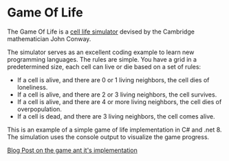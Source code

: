 # Game Of Life

The Game Of Life is a [cell life simulator](https://en.wikipedia.org/wiki/Conway%27s_Game_of_Life) devised by the Cambridge mathematician John Conway.

The simulator serves as an excellent coding example to learn new programming languages. The rules are simple. You have a grid in a predetermined size, each cell can live or die based on a set of rules:

- If a cell is alive, and there are 0 or 1 living neighbors, the cell dies of loneliness.
- If a cell is alive, and there are 2 or 3 living neighbors, the cell survives.
- If a cell is alive, and there are 4 or more living neighbors, the cell dies of overpopulation.
- If a cell is dead, and there are 3 living neighbors, the cell comes alive.

This is an example of a simple game of life implementation in C# and .net 8. The simulation uses the console output to visualize the game progress.

[Blog Post on the game ant it's implementation](https://briancaos.wordpress.com/2024/04/16/c-game-of-life/)


